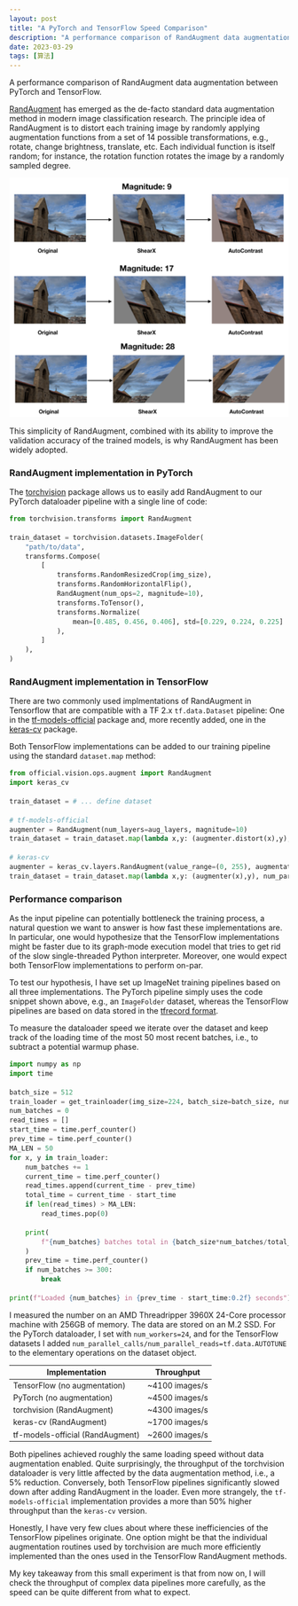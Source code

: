 ```yaml
---
layout: post
title: "A PyTorch and TensorFlow Speed Comparison"
description: "A performance comparison of RandAugment data augmentation between PyTorch and TensorFlow"
date: 2023-03-29
tags: [算法]
---
```


A performance comparison of RandAugment data augmentation between PyTorch and TensorFlow.

<!--more-->

[RandAugment](https://arxiv.org/pdf/1909.13719.pdf) has emerged as the de-facto standard data augmentation method in modern image classification research. The principle idea of RandAugment is to distort each training image by randomly applying augmentation functions from a set of 14 possible transformations, e.g., rotate, change brightness, translate, etc. Each individual function is itself random; for instance, the rotation function rotates the image by a randomly sampled degree.

![screenshot](../images/2023-03-29/screenshot.png)

This simplicity of RandAugment, combined with its ability to improve the validation accuracy of the trained models, is why RandAugment has been widely adopted.

### RandAugment implementation in PyTorch

The [torchvision](https://pytorch.org/vision/stable/index.html) package allows us to easily add RandAugment to our PyTorch dataloader pipeline with a single line of code:

```python
from torchvision.transforms import RandAugment

train_dataset = torchvision.datasets.ImageFolder(
    "path/to/data",
    transforms.Compose(
        [
            transforms.RandomResizedCrop(img_size),
            transforms.RandomHorizontalFlip(),
            RandAugment(num_ops=2, magnitude=10),
            transforms.ToTensor(),
            transforms.Normalize(
                mean=[0.485, 0.456, 0.406], std=[0.229, 0.224, 0.225]
            ),
        ]
    ),
)
```

### RandAugment implementation in TensorFlow

There are two commonly used implmentations of RandAugment in Tensorflow that are compatible with a TF 2.x `tf.data.Dataset` pipeline: One in the [tf-models-official](https://github.com/tensorflow/models) package and, more recently added, one in the [keras-cv](https://keras.io/api/keras_cv/layers/preprocessing/rand_augment/) package.

Both TensorFlow implementations can be added to our training pipeline using the standard `dataset.map` method:

```python
from official.vision.ops.augment import RandAugment
import keras_cv

train_dataset = # ... define dataset

# tf-models-official 
augmenter = RandAugment(num_layers=aug_layers, magnitude=10)
train_dataset = train_dataset.map(lambda x,y: (augmenter.distort(x),y), num_parallel_calls=tf.data.AUTOTUNE)

# keras-cv
augmenter = keras_cv.layers.RandAugment(value_range=(0, 255), augmentations_per_image=2)
train_dataset = train_dataset.map(lambda x,y: (augmenter(x),y), num_parallel_calls=tf.data.AUTOTUNE)

```

### Performance comparison

As the input pipeline can potentially bottleneck the training process, a natural question we want to answer is how fast these implementations are. In particular, one would hypothesize that the TensorFlow implementations might be faster due to its graph-mode execution model that tries to get rid of the slow single-threaded Python interpreter. Moreover, one would expect both TensorFlow implementations to perform on-par.

To test our hypothesis, I have set up ImageNet training pipelines based on all three implementations. The PyTorch pipeline simply uses the code snippet shown above, e.g., an `ImageFolder` dataset, whereas the TensorFlow pipelines are based on data stored in the [tfrecord format](https://www.kaggle.com/code/hmendonca/imagenet-1k-tfrecords-ilsvrc2012-tf2-helloworld).

To measure the dataloader speed we iterate over the dataset and keep track of the loading time of the most 50 most recent batches, i.e., to subtract a potential warmup phase.

```python
import numpy as np
import time

batch_size = 512
train_loader = get_trainloader(img_size=224, batch_size=batch_size, num_workers=24)
num_batches = 0
read_times = []
start_time = time.perf_counter()
prev_time = time.perf_counter()
MA_LEN = 50
for x, y in train_loader:
    num_batches += 1
    current_time = time.perf_counter()
    read_times.append(current_time - prev_time)
    total_time = current_time - start_time
    if len(read_times) > MA_LEN:
        read_times.pop(0)

    print(
        f"{num_batches} batches total in {batch_size*num_batches/total_time} images/s, last {MA_LEN}: {batch_size*len(read_times)/np.sum(read_times)} images/s"
    )
    prev_time = time.perf_counter()
    if num_batches >= 300:
        break

print(f"Loaded {num_batches} in {prev_time - start_time:0.2f} seconds")

```

I measured the number on an AMD Threadripper 3960X 24-Core processor machine with 256GB of memory. The data are stored on an M.2 SSD. For the PyTorch dataloader, I set with `num_workers=24`, and for the TensorFlow datasets I added `num_parallel_calls/num_parallel_reads=tf.data.AUTOTUNE` to the elementary operations on the dataset object.

| **Implementation**               | **Throughput** |
| -------------------------------- | -------------- |
| TensorFlow (no augmentation)     | ~4100 images/s |
| PyTorch (no augmentation)        | ~4500 images/s |
| torchvision (RandAugment)        | ~4300 images/s |
| keras-cv (RandAugment)           | ~1700 images/s |
| tf-models-official (RandAugment) | ~2600 images/s |

Both pipelines achieved roughly the same loading speed without data augmentation enabled. Quite surprisingly, the throughput of the torchvision dataloader is very little affected by the data augmentation method, i.e., a 5% reduction. Conversely, both TensorFlow pipelines significantly slowed down after adding RandAugment in the loader. Even more strangely, the `tf-models-official` implementation provides a more than 50% higher throughput than the `keras-cv` version.

Honestly, I have very few clues about where these inefficiencies of the TensorFlow pipelines originate. One option might be that the individual augmentation routines used by torchvision are much more efficiently implemented than the ones used in the TensorFlow RandAugment methods.

My key takeaway from this small experiment is that from now on, I will check the throughput of complex data pipelines more carefully, as the speed can be quite different from what to expect.
